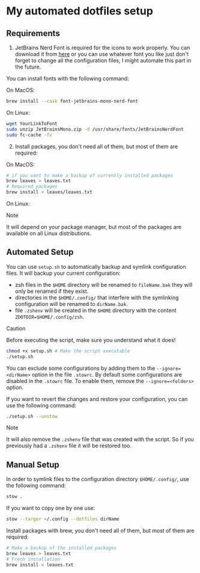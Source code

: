 # My automated dotfiles setup

## Requirements

1. JetBrains Nerd Font is required for the icons to work properly. You can download it from [here](https://www.nerdfonts.com/font-downloads) or you can use whatever font you like just don't forget to change all the configuration files, I might automate this part in the future.

You can install fonts with the following command:

On MacOS:

```Bash
brew install --cask font-jetbrains-mono-nerd-font
```

On Linux:

```Bash
wget YourLinkToFont
sudo unzip JetBrainsMono.zip -d /usr/share/fonts/JetBrainsNerdFont
sudo fc-cache -fv
```

2. Install packages, you don't need all of them, but most of them are required:

On MacOS:

```Bash
# if you want to make a backup of currently installed packages
brew leaves > leaves.txt
# Required packages
brew install < leaves/leaves.txt
```

On Linux:

> [!NOTE]
> It will depend on your package manager, but most of the packages are available on all Linux distributions.

## Automated Setup

You can use `setup.sh` to automatically backup and symlink configuration files. It will backup your current configuration:

- zsh files in the `$HOME` directory will be renamed to `fileName.bak` they will only be renamed if they exist.
- directories in the `$HOME/.config/` that interfere with the symlinking configuration will be renamed to `dirName.bak`.
- file `.zshenv` will be created in the `$HOME` directory with the content `ZDOTDIR=$HOME/.config/zsh`.

> [!CAUTION]
> Before executing the script, make sure you understand what it does!

```Bash
chmod +x setup.sh # Make the script executable
./setup.sh
```

You can exclude some configurations by adding them to the `--ignore=<dirName>` option in the file `.stowrc`. By default some configurations are disabled in the `.stowrc` file. To enable them, remove the `--ignore=<folders>` option.

If you want to revert the changes and restore your configuration, you can use the following command:

```Bash
./setup.sh --unstow
```

> [!NOTE]
> It will also remove the `.zshenv` file that was created with the script. So if you previously had a `.zshenv` file it will be restored too.

## Manual Setup

In order to symlink files to the configuration directory `$HOME/.config/`, use the following command:

```Bash
stow .
```

If you want to copy one by one use:

```Bash
stow --targer ~/.config --dotfiles dirName
```

Install packages with brew, you don't need all of them, but most of them are required:

```Bash
# Make a backup of the installed packages
brew leaves > leaves.txt
# Fresh installation
brew install < leaves.txt
```
